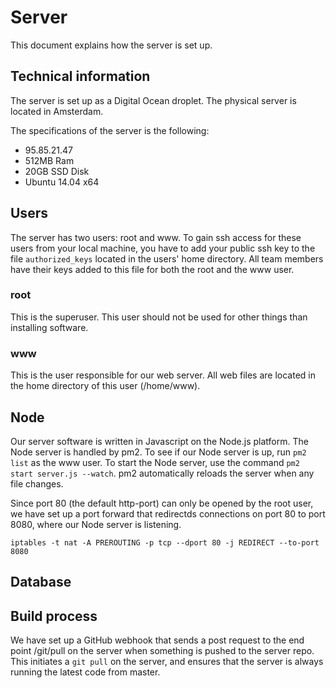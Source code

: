 # Server

This document explains how the server is set up.

## Technical information

The server is set up as a Digital Ocean droplet. The physical server is located in Amsterdam.

The specifications of the server is the following:
* 95.85.21.47
* 512MB Ram
* 20GB SSD Disk
* Ubuntu 14.04 x64

## Users

The server has two users: root and www. To gain ssh access for these users from your local machine, you have to add your public ssh key to the file `authorized_keys` located in the users' home directory. All team members have their keys added to this file for both the root and the www user.

### root

This is the superuser. This user should not be used for other things than installing software.

### www

This is the user responsible for our web server. All web files are located in the home directory of this user (/home/www).

## Node

Our server software is written in Javascript on the Node.js platform. The Node server is handled by pm2. To see if our Node server is up, run `pm2 list` as the www user. To start the Node server, use the command `pm2 start server.js --watch`. pm2 automatically reloads the server when any file changes.

Since port 80 (the default http-port) can only be opened by the root user, we have set up a port forward that redirectds connections on port 80 to port 8080, where our Node server is listening. 

`iptables -t nat -A PREROUTING -p tcp --dport 80 -j REDIRECT --to-port 8080`

## Database



## Build process

We have set up a GitHub webhook that sends a post request to the end point /git/pull on the server when something is pushed to the server repo. This initiates a `git pull` on the server, and ensures that the server is always running the latest code from master.